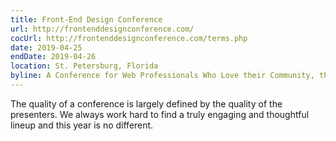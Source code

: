 ```yaml
---
title: Front-End Design Conference
url: http://frontenddesignconference.com/
cocUrl: http://frontenddesignconference.com/terms.php
date: 2019-04-25
endDate: 2019-04-26
location: St. Petersburg, Florida
byline: A Conference for Web Professionals Who Love their Community, the Web, and Learning.
---
```


The quality of a conference is largely defined by the quality of the presenters. We always work hard to find a truly engaging and thoughtful lineup and this year is no different.

